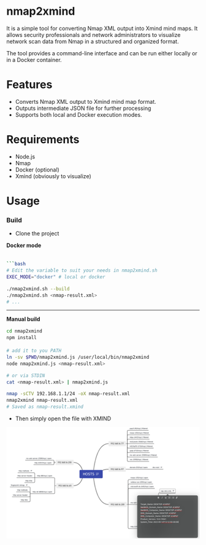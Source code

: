 
# nmap2xmind

It is a simple tool for converting Nmap XML output into Xmind mind maps. It allows security professionals and network administrators to visualize network scan data from Nmap in a structured and organized format.

The tool provides a command-line interface and can be run either locally or in a Docker container.

# Features

- Converts Nmap XML output to Xmind mind map format.
- Outputs intermediate JSON file for further processing
- Supports both local and Docker execution modes.


# Requirements

- Node.js
- Nmap 
- Docker (optional)
- Xmind (obviously to visualize)

# Usage

### Build 

- Clone the project

**Docker mode**

```bash

```bash
# Edit the variable to suit your needs in nmap2xmind.sh
EXEC_MODE="docker" # local or docker
```

```bash 
./nmap2xmind.sh --build
./nmap2xmind.sh <nmap-result.xml>
# ...
```

----

**Manual build**

```bash
cd nmap2xmind
npm install

# add it to you PATH 
ln -sv $PWD/nmap2xmind.js /user/local/bin/nmap2xmind
node nmap2xmind.js <nmap-result.xml>
```

```bash
# or via STDIN
cat <nmap-result.xml> | nmap2xmind.js
```


```bash
nmap -sCTV 192.168.1.1/24 -oX nmap-result.xml 
nmap2xmind nmap-result.xml
# Saved as nmap-result.xmind
```

- Then simply open the file with XMIND

![1684078258674](image/README/1684078258674.png)